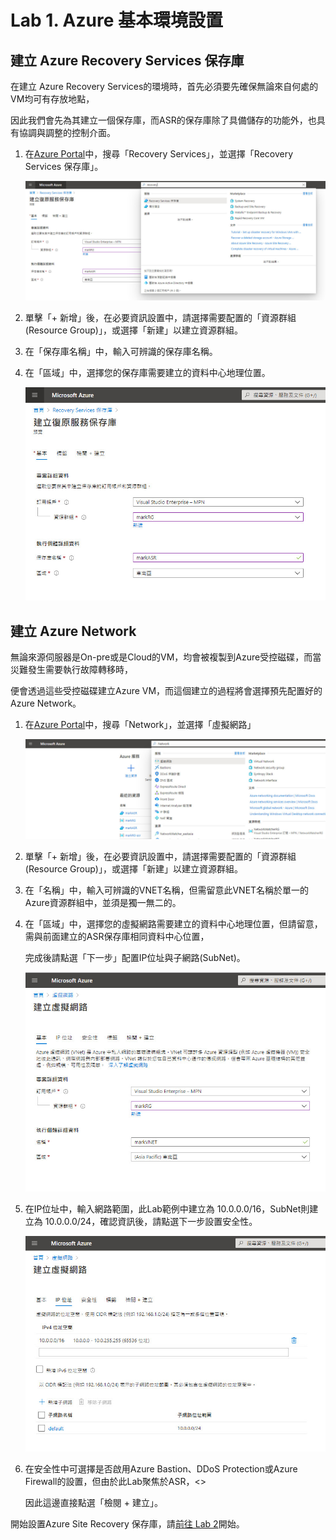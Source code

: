 # Lab 1. Azure 基本環境設置

## 建立 Azure Recovery Services 保存庫

在建立 Azure Recovery Services的環境時，首先必須要先確保無論來自何處的VM均可有存放地點，

因此我們會先為其建立一個保存庫，而ASR的保存庫除了具備儲存的功能外，也具有協調與調整的控制介面。

1. 在[Azure Portal](https://portal.azure.com)中，搜尋「Recovery Services」，並選擇「Recovery Services 保存庫」。<br>

     ![GITHUB](https://github.com/MarkChang-Core/ASR-VMWare/blob/main/Image/lab1.jpg)

2. 單擊「+ 新增」後，在必要資訊設置中，請選擇需要配置的「資源群組(Resource Group)」，或選擇「新建」以建立資源群組。<br>

3. 在「保存庫名稱」中，輸入可辨識的保存庫名稱。<br>

4. 在「區域」中，選擇您的保存庫需要建立的資料中心地理位置。<br>

     ![GITHUB](https://github.com/MarkChang-Core/ASR-VMWare/blob/main/Image/lab2.jpg)

## 建立 Azure Network

無論來源伺服器是On-pre或是Cloud的VM，均會被複製到Azure受控磁碟，而當災難發生需要執行故障轉移時，<br>

便會透過這些受控磁碟建立Azure VM，而這個建立的過程將會選擇預先配置好的Azure Network。<br>

1. 在[Azure Portal](https://portal.azure.com)中，搜尋「Network」，並選擇「虛擬網路」<br>

     ![GITHUB](https://github.com/MarkChang-Core/ASR-VMWare/blob/main/Image/lab3.jpg)

2. 單擊「+ 新增」後，在必要資訊設置中，請選擇需要配置的「資源群組(Resource Group)」，或選擇「新建」以建立資源群組。<br>

3. 在「名稱」中，輸入可辨識的VNET名稱，但需留意此VNET名稱於單一的Azure資源群組中，並須是獨一無二的。<br>
     
3. 在「區域」中，選擇您的虛擬網路需要建立的資料中心地理位置，但請留意，需與前面建立的ASR保存庫相同資料中心位置，<br>
   
   完成後請點選「下一步」配置IP位址與子網路(SubNet)。<br>
   
     ![GITHUB](https://github.com/MarkChang-Core/ASR-VMWare/blob/main/Image/lab4.jpg)
     
4. 在IP位址中，輸入網路範圍，此Lab範例中建立為 10.0.0.0/16，SubNet則建立為 10.0.0.0/24，確認資訊後，請點選下一步設置安全性。<br>

     ![GITHUB](https://github.com/MarkChang-Core/ASR-VMWare/blob/main/Image/lab5.jpg)

5. 在安全性中可選擇是否啟用Azure Bastion、DDoS Protection或Azure Firewall的設置，但由於此Lab聚焦於ASR，<>

   因此這邊直接點選「檢閱 + 建立」。<br>

開始設置Azure Site Recovery 保存庫，請[前往 Lab 2](https://github.com/MarkChang-Core/ASR-VMWare/edit/main/Lab1.md)開始。<br>
